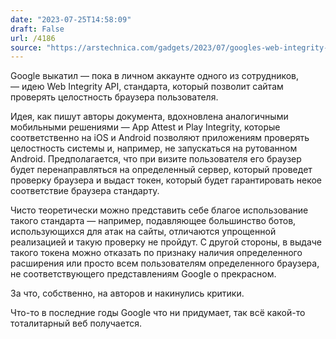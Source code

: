 ```yaml
---
date: "2023-07-25T14:58:09"
draft: False
url: /4186
source: "https://arstechnica.com/gadgets/2023/07/googles-web-integrity-api-sounds-like-drm-for-the-web/"
---
```


Google выкатил — пока в личном аккаунте одного из сотрудников, — идею Web Integrity API, стандарта, который позволит сайтам проверять целостность браузера пользователя.

Идея, как пишут авторы документа, вдохновлена аналогичными мобильными решениями — App Attest и Play Integrity, которые соответственно на iOS и Android позволяют приложениям проверять целостность системы и, например, не запускаться на рутованном Android. Предполагается, что при визите пользователя его браузер будет перенаправляться на определенный сервер, который проведет проверку браузера и выдаст токен, который будет гарантировать некое соответствие браузера стандарту.

Чисто теоретически можно представить себе благое использование такого стандарта — например, подавляющее большинство ботов, использующихся для атак на сайты, отличаются упрощенной реализацией и такую проверку не пройдут. С другой стороны, в выдаче такого токена можно отказать по признаку наличия определенного расширения или просто всем пользователям определенного браузера, не соответствующего представлениям Google о прекрасном. 

За что, собственно, на авторов и накинулись критики. 

Что-то в последние годы Google что ни придумает, так всё какой-то тоталитарный веб получается.
